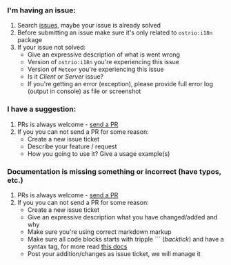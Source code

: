 ### I'm having an issue:
 1. Search [issues](https://github.com/VeliovGroup/Meteor-Internationalization/issues), maybe your issue is already solved
 3. Before submitting an issue make sure it's only related to `ostrio:i18n` package
 4. If your issue not solved:
     - Give an expressive description of what is went wrong
     - Version of `ostrio:i18n` you're experiencing this issue
     - Version of `Meteor` you're experiencing this issue
     - Is it *Client* or *Server* issue?
     - If you're getting an error (exception), please provide full error log (output in console) as file or screenshot

### I have a suggestion:
 1. PRs is always welcome - [send a PR](https://github.com/VeliovGroup/Meteor-Internationalization/compare)
 2. If you you can not send a PR for some reason:
     - Create a new issue ticket
     - Describe your feature / request
     - How you going to use it? Give a usage example(s)

### Documentation is missing something or incorrect (have typos, etc.)
 1. PRs is always welcome - [send a PR](https://github.com/VeliovGroup/Meteor-Internationalization/compare)
 2. If you you can not send a PR for some reason:
     - Create a new issue ticket
     - Give an expressive description what you have changed/added and why
     - Make sure you're using correct markdown markup
     - Make sure all code blocks starts with tripple ``` (*backtick*) and have a syntax tag, for more read [this docs](https://help.github.com/articles/creating-and-highlighting-code-blocks/#syntax-highlighting)
     - Post your addition/changes as issue ticket, we will manage it